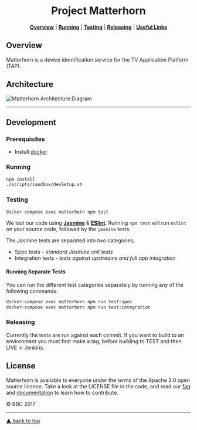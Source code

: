 <h1 align="center">Project Matterhorn</h1>

<p align="center">
<b><a href="#overview">Overview</a></b>
|
<b><a href="#running">Running</a></b>
|
<b><a href="#testing">Testing</a></b>
|
<b><a href="#releasing">Releasing</a></b>
|
<b><a href="#links">Useful Links</a></b>
</p>

## Overview

Matterhorn is a device identification service for the TV Application Platform (TAP).

## Architecture

![Matterhorn Architecture Diagram](https://goo.gl/vuV2ZF)

---

## Development

### Prerequisites
* Install [docker](https://docker.github.io/engine/installation/)

### Running

```bash
npm install
./scripts/sandbox/devSetup.sh
```

### Testing

```bash
docker-compose exec matterhorn npm test
```

We test our code using [**Jasmine**](http://jasmine.github.io)
& [**ESlint**](http://eslint.org). Running
`npm test` will run `eslint` on your source code, followed by the
`jasmine` tests.

The Jasmine tests are separated into _two_ categories;

+ Spec tests - _standard Jasmine unit tests_
+ Integration tests - _tests against upstreams and full app integration_

#### Running Separate Tests ####

You can run the different test categories separately by running any of
the following commands.

```bash
docker-compose exec matterhorn npm run test:spec
docker-compose exec matterhorn npm run test:integration
```

### Releasing

Currently the tests are run against each commit.
If you want to build to an environment you must first make a tag, before building to TEST and then LIVE in Jenkins.

## License

Matterhorn is available to everyone under the terms of the Apache 2.0 open source licence. Take a look at
the LICENSE file in the code, and read our [faq](https://bbc.github.io/tal/faq.html#question_who_can_use_this)
and [documentation](https://bbc.github.io/tal/other/contributing.html) to learn how to contribute.

© BBC 2017

---

[▲ back to top](#readme)
